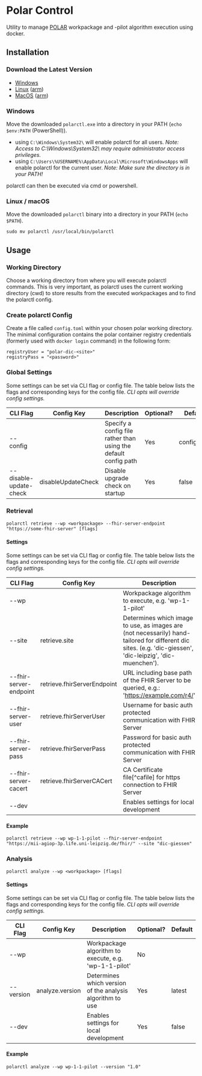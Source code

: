 # Polar Control

Utility to manage [POLAR][polar] workpackage and -pilot algorithm
execution using docker.

## Installation

### Download the Latest Version

* [Windows][windows-amd64]
* [Linux][linux-amd64] ([arm][linux-arm64])
* [MacOS][darwin-amd64] ([arm][darwin-arm64])

### Windows

Move the downloaded `polarctl.exe` into a directory in your PATH (`echo $env:PATH` (PowerShell)). 

* using `C:\Windows\System32\` will enable polarctl for all users. *Note: Access to C:\Windows\System32\ may require administrator access privileges.*
* using `C:\Users\%USERNAME%\AppData\Local\Microsoft\WindowsApps` will enable polarctl for the current user. *Note: Make sure the directory is in your PATH!*

polarctl can then be executed via cmd or powershell. 

### Linux / macOS

Move the downloaded `polarctl` binary into a directory in your PATH (`echo $PATH`).

```shell
sudo mv polarctl /usr/local/bin/polarctl
```

## Usage

### Working Directory

Choose a working directory from where you will execute polarctl commands. This is very important, as polarctl uses the current 
working directory (cwd) to store results from the executed workpackages and to find the polarctl config.  

### Create polarctl Config

Create a file called `config.toml` within your chosen polar working directory. The minimal configuration contains the polar 
container registry credentials (formerly used with `docker login` command) in the following form:
```
registryUser = "polar-dic-<site>"
registryPass = "<password>"
```

### Global Settings

Some settings can be set via CLI flag or config file. The table below lists the flags and corresponding keys for
the config file. *CLI opts will override config settings.*

| CLI Flag               | Config Key          | Description                                                          | Optional? | Default |
|------------------------|---------------------|----------------------------------------------------------------------|-----------|---------|
| --config               |                     | Specify a config file rather than using the default config path      | Yes       | config.toml |
| --disable-update-check | disableUpdateCheck  | Disable upgrade check on startup                                     | Yes       | false  |

### Retrieval

```shell
polarctl retrieve --wp <workpackage> --fhir-server-endpoint "https://some-fhir-server" [flags] 
```

#### Settings

Some settings can be set via CLI flag or config file. The table below lists the flags and corresponding keys for 
the config file. *CLI opts will override config settings.*

| CLI Flag               | Config Key                   | Description                                                          | Optional? | Default |
|------------------------|------------------------------|----------------------------------------------------------------------|-----------|---------|
| --wp                   |                              | Workpackage algorithm to execute, e.g. 'wp-1-1-pilot'                | No        |     | 
| --site                 | retrieve.site                | Determines which image to use, as images are (not necessarily) hand-tailored for different dic sites. (e.g. 'dic-giessen', 'dic-leipzig', 'dic-muenchen'). | Yes        | latest |
| --fhir-server-endpoint | retrieve.fhirServerEndpoint  | URL including base path of the FHIR Server to be queried, e.g.: 'https://example.com/r4/' | No        |     |
| --fhir-server-user     | retrieve.fhirServerUser      | Username for basic auth protected communication with FHIR Server     | Yes       |         |
| --fhir-server-pass     | retrieve.fhirServerPass      | Password for basic auth protected communication with FHIR Server     | Yes       |         |
| --fhir-server-cacert   | retrieve.fhirServerCACert    | CA Certificate file[^cafile] for https connection to FHIR Server     | Yes       |         |
| --dev                  |                              | Enables settings for local development                               | Yes       | false   |

#### Example

```shell
polarctl retrieve --wp wp-1-1-pilot --fhir-server-endpoint "https://mii-agiop-3p.life.uni-leipzig.de/fhir/" --site "dic-giessen"
```

### Analysis

```shell
polarctl analyze --wp <workpackage> [flags] 
```

#### Settings

Some settings can be set via CLI flag or config file. The table below lists the flags and corresponding keys for
the config file. *CLI opts will override config settings.*

| CLI Flag               | Config Key          | Description                                                          | Optional? | Default |
|------------------------|---------------------|----------------------------------------------------------------------|-----------|---------|
| --wp                   |                     | Workpackage algorithm to execute, e.g. 'wp-1-1-pilot'                | No        |        | 
| --version              | analyze.version     | Determines which version of the analysis algorithm to use            | Yes       | latest |
| --dev                  |                     | Enables settings for local development                               | Yes       | false  |

#### Example

```shell
polarctl analyze --wp wp-1-1-pilot --version "1.0"
```


[polar]: https://www.medizininformatik-initiative.de/de/POLAR

[windows-amd64]: https://git.smith.care/smith/uc-phep/polar/polar-control-2/-/jobs/artifacts/main/raw/builds/polarctl-windows-amd64.exe?job=build-branch
[linux-amd64]: https://git.smith.care/smith/uc-phep/polar/polar-control-2/-/jobs/artifacts/main/raw/builds/polarctl-linux-amd64?job=build-branch
[linux-arm64]: https://git.smith.care/smith/uc-phep/polar/polar-control-2/-/jobs/artifacts/main/raw/builds/polarctl-linux-arm64?job=build-branch
[darwin-amd64]: https://git.smith.care/smith/uc-phep/polar/polar-control-2/-/jobs/artifacts/main/raw/builds/polarctl-darwin-amd64?job=build-branch
[darwin-arm64]: https://git.smith.care/smith/uc-phep/polar/polar-control-2/-/jobs/artifacts/main/raw/builds/polarctl-darwin-arm64?job=build-branch
